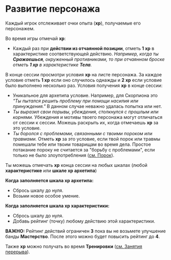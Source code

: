 # Развитие персонажа

Каждый игрок отслеживает очки опыта (**xp**), получаемые его персонажем.

Во время игры отмечай **xp**:

- Каждый раз при **действии из отчаянной позиции**, отметь **1 xp** в характеристике соответствующей действию. _Например, когда ты **Сражаешься**, окруженный противниками, то при отчаянном броске отметь **1 xp** в характеристике **Тела**._																	

В конце сессии просмотри условия **xp** на листе персонажа. За каждое условие отметь **1 xp** если оно случилось однажды и **2 xp** если условие было выполнено несколько раз. Условия получения **xp** в конце сессии:

- Уникальное для архетипа условие. Например, для Скорпиона это _"Ты пытался решить проблему при помощи насилия или принуждения."_ В данном случае неважно удалась попытка или нет.
- _Ты выразил свои порывы, убеждения, столкнулся с прошлым или корнями._ Убеждения и мотивы твоего персонажа могут отличаться от сессии к сессии. Можешь раскрыть их, когда отмечаешь **xp** за это условие.
- _Ты боролся с проблемами, связанными с твоими пороком или травмами._ Отметь **xp** за это условие, если твой порок или травмы помешали тебе или твоим товарищам во время дела. Простое потакание пороку не считается за "борьбу с проблемами", если только не было злоупотребления ([см. Порок](vice)).

Ты можешь отмечать **xp** конца сессии на любых шкалах (любой **характеристике** или **шкале xp архетипа**)

**Когда заполняется шкала xp архетипа:**
- Сбрось шкалу до нуля.
- Возьми новое особое умение.

**Когда заполняется шкала xp характеристики:**
- Сбрось шкалу до нуля.
- Добавь рейтинг (точку) любому действию этой характеристики.

**ВАЖНО:** Рейтинг действий ограничен **3** пока вы не возьмете улучшение банды **Мастерство**. После этого можно будет повысить рейтинг до **4**.

Также **xp** можно получать во время **Тренировки** ([см. Занятия перерыва](downtime-activities)).
